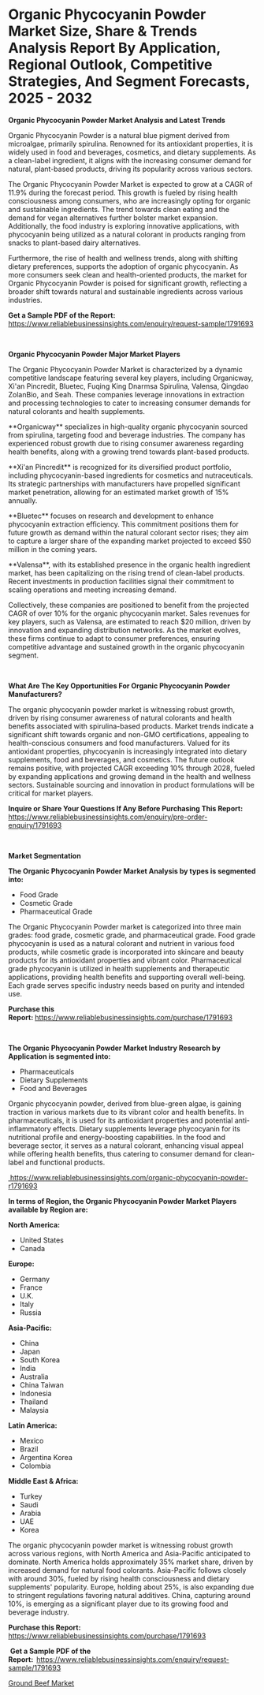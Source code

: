 <p><h1>Organic Phycocyanin Powder Market Size, Share & Trends Analysis Report By Application, Regional Outlook, Competitive Strategies, And Segment Forecasts, 2025 - 2032</h1></p><p><strong>Organic Phycocyanin Powder Market Analysis and Latest Trends</strong></p>
<p><p>Organic Phycocyanin Powder is a natural blue pigment derived from microalgae, primarily spirulina. Renowned for its antioxidant properties, it is widely used in food and beverages, cosmetics, and dietary supplements. As a clean-label ingredient, it aligns with the increasing consumer demand for natural, plant-based products, driving its popularity across various sectors.</p><p>The Organic Phycocyanin Powder Market is expected to grow at a CAGR of 11.9% during the forecast period. This growth is fueled by rising health consciousness among consumers, who are increasingly opting for organic and sustainable ingredients. The trend towards clean eating and the demand for vegan alternatives further bolster market expansion. Additionally, the food industry is exploring innovative applications, with phycocyanin being utilized as a natural colorant in products ranging from snacks to plant-based dairy alternatives.</p><p>Furthermore, the rise of health and wellness trends, along with shifting dietary preferences, supports the adoption of organic phycocyanin. As more consumers seek clean and health-oriented products, the market for Organic Phycocyanin Powder is poised for significant growth, reflecting a broader shift towards natural and sustainable ingredients across various industries.</p></p>
<p><strong>Get a Sample PDF of the Report:&nbsp;</strong> <a href="https://www.reliablebusinessinsights.com/enquiry/request-sample/1791693?utm_campaign=2174&utm_medium=2&utm_source=Github&utm_content=ia&utm_term=14022025&utm_id=organic-phycocyanin-powder">https://www.reliablebusinessinsights.com/enquiry/request-sample/1791693</a></p>
<p>&nbsp;</p>
<p><strong>Organic Phycocyanin Powder Major Market Players</strong></p>
<p><p>The Organic Phycocyanin Powder Market is characterized by a dynamic competitive landscape featuring several key players, including Organicway, Xi'an Pincredit, Bluetec, Fuqing King Dnarmsa Spirulina, Valensa, Qingdao ZolanBio, and Seah. These companies leverage innovations in extraction and processing technologies to cater to increasing consumer demands for natural colorants and health supplements.</p><p>**Organicway** specializes in high-quality organic phycocyanin sourced from spirulina, targeting food and beverage industries. The company has experienced robust growth due to rising consumer awareness regarding health benefits, along with a growing trend towards plant-based products. </p><p>**Xi'an Pincredit** is recognized for its diversified product portfolio, including phycocyanin-based ingredients for cosmetics and nutraceuticals. Its strategic partnerships with manufacturers have propelled significant market penetration, allowing for an estimated market growth of 15% annually.</p><p>**Bluetec** focuses on research and development to enhance phycocyanin extraction efficiency. This commitment positions them for future growth as demand within the natural colorant sector rises; they aim to capture a larger share of the expanding market projected to exceed $50 million in the coming years.</p><p>**Valensa**, with its established presence in the organic health ingredient market, has been capitalizing on the rising trend of clean-label products. Recent investments in production facilities signal their commitment to scaling operations and meeting increasing demand.</p><p>Collectively, these companies are positioned to benefit from the projected CAGR of over 10% for the organic phycocyanin market. Sales revenues for key players, such as Valensa, are estimated to reach $20 million, driven by innovation and expanding distribution networks. As the market evolves, these firms continue to adapt to consumer preferences, ensuring competitive advantage and sustained growth in the organic phycocyanin segment.</p></p>
<p>&nbsp;</p>
<p><strong>What Are The Key Opportunities For Organic Phycocyanin Powder Manufacturers?</strong></p>
<p><p>The organic phycocyanin powder market is witnessing robust growth, driven by rising consumer awareness of natural colorants and health benefits associated with spirulina-based products. Market trends indicate a significant shift towards organic and non-GMO certifications, appealing to health-conscious consumers and food manufacturers. Valued for its antioxidant properties, phycocyanin is increasingly integrated into dietary supplements, food and beverages, and cosmetics. The future outlook remains positive, with projected CAGR exceeding 10% through 2028, fueled by expanding applications and growing demand in the health and wellness sectors. Sustainable sourcing and innovation in product formulations will be critical for market players.</p></p>
<p><strong>Inquire or Share Your Questions If Any Before Purchasing This Report:</strong> <a href="https://www.reliablebusinessinsights.com/enquiry/pre-order-enquiry/1791693?utm_campaign=2174&utm_medium=2&utm_source=Github&utm_content=ia&utm_term=14022025&utm_id=organic-phycocyanin-powder">https://www.reliablebusinessinsights.com/enquiry/pre-order-enquiry/1791693</a></p>
<p>&nbsp;</p>
<p><strong>Market Segmentation</strong></p>
<p><strong>The Organic Phycocyanin Powder Market Analysis by types is segmented into:</strong></p>
<p><ul><li>Food Grade</li><li>Cosmetic Grade</li><li>Pharmaceutical Grade</li></ul></p>
<p><p>The Organic Phycocyanin Powder market is categorized into three main grades: food grade, cosmetic grade, and pharmaceutical grade. Food grade phycocyanin is used as a natural colorant and nutrient in various food products, while cosmetic grade is incorporated into skincare and beauty products for its antioxidant properties and vibrant color. Pharmaceutical grade phycocyanin is utilized in health supplements and therapeutic applications, providing health benefits and supporting overall well-being. Each grade serves specific industry needs based on purity and intended use.</p></p>
<p><strong>Purchase this Report:&nbsp;</strong><a href="https://www.reliablebusinessinsights.com/purchase/1791693?utm_campaign=2174&utm_medium=2&utm_source=Github&utm_content=ia&utm_term=14022025&utm_id=organic-phycocyanin-powder">https://www.reliablebusinessinsights.com/purchase/1791693</a></p>
<p>&nbsp;</p>
<p><strong>The Organic Phycocyanin Powder Market Industry Research by Application is segmented into:</strong></p>
<p><ul><li>Pharmaceuticals</li><li>Dietary Supplements</li><li>Food and Beverages</li></ul></p>
<p><p>Organic phycocyanin powder, derived from blue-green algae, is gaining traction in various markets due to its vibrant color and health benefits. In pharmaceuticals, it is used for its antioxidant properties and potential anti-inflammatory effects. Dietary supplements leverage phycocyanin for its nutritional profile and energy-boosting capabilities. In the food and beverage sector, it serves as a natural colorant, enhancing visual appeal while offering health benefits, thus catering to consumer demand for clean-label and functional products.</p></p>
<p><a href="https://www.reliablebusinessinsights.com/organic-phycocyanin-powder-r1791693?utm_campaign=2174&utm_medium=2&utm_source=Github&utm_content=ia&utm_term=14022025&utm_id=organic-phycocyanin-powder">&nbsp;https://www.reliablebusinessinsights.com/organic-phycocyanin-powder-r1791693</a></p>
<p><strong>In terms of Region, the Organic Phycocyanin Powder Market Players available by Region are:</strong></p>
<p>
    <p> <strong> North America: </strong>
        <ul>
            <li>United States</li>
            <li>Canada</li>
        </ul>
        </p> 
    <p> <strong> Europe: </strong>
        <ul>
            <li>Germany</li>
            <li>France</li>
            <li>U.K.</li>
            <li>Italy</li>
            <li>Russia</li>
        </ul>
        </p> 
    <p> <strong> Asia-Pacific: </strong>
        <ul>
            <li>China</li>
            <li>Japan</li>
            <li>South Korea</li>
            <li>India</li>
            <li>Australia</li>
            <li>China Taiwan</li>
            <li>Indonesia</li>
            <li>Thailand</li>
            <li>Malaysia</li>
        </ul>
        </p> 
    <p> <strong> Latin America: </strong>
        <ul>
            <li>Mexico</li>
            <li>Brazil</li>
            <li>Argentina Korea</li>
            <li>Colombia</li>
        </ul>
        </p> 
    <p> <strong> Middle East & Africa: </strong>
        <ul>
            <li>Turkey</li>
            <li>Saudi</li>
            <li>Arabia</li>
            <li>UAE</li>
            <li>Korea</li>
        </ul>
    </p>
    </p>
<p><p>The organic phycocyanin powder market is witnessing robust growth across various regions, with North America and Asia-Pacific anticipated to dominate. North America holds approximately 35% market share, driven by increased demand for natural food colorants. Asia-Pacific follows closely with around 30%, fueled by rising health consciousness and dietary supplements' popularity. Europe, holding about 25%, is also expanding due to stringent regulations favoring natural additives. China, capturing around 10%, is emerging as a significant player due to its growing food and beverage industry.</p></p>
<p><strong>Purchase this Report: </strong><a href="https://www.reliablebusinessinsights.com/purchase/1791693?utm_campaign=2174&utm_medium=2&utm_source=Github&utm_content=ia&utm_term=14022025&utm_id=organic-phycocyanin-powder">https://www.reliablebusinessinsights.com/purchase/1791693</a></p>
<p>&nbsp;<strong>Get a Sample PDF of the Report:&nbsp;&nbsp;</strong><a href="https://www.reliablebusinessinsights.com/enquiry/request-sample/1791693?utm_campaign=2174&utm_medium=2&utm_source=Github&utm_content=ia&utm_term=14022025&utm_id=organic-phycocyanin-powder">https://www.reliablebusinessinsights.com/enquiry/request-sample/1791693</a></p>
<p><strong></strong></p>
<p><p><a href="https://github.com/rosamariarocque98/Market-Research-Report-List-1/blob/main/ground-beef-market.md?utm_campaign=2174&utm_medium=2&utm_source=Github&utm_content=ia&utm_term=14022025&utm_id=organic-phycocyanin-powder">Ground Beef Market</a></p></p>